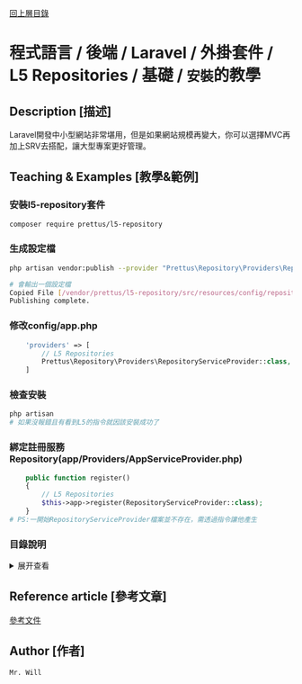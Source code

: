 [回上層目錄](../README.md)

# 程式語言 / 後端 / Laravel / 外掛套件 / L5 Repositories / 基礎 / `安裝`的教學

## **Description [描述]**
Laravel開發中小型網站非常堪用，但是如果網站規模再變大，你可以選擇MVC再加上SRV去搭配，讓大型專案更好管理。

## **Teaching & Examples [教學&範例]**
### 安裝l5-repository套件
```bash
composer require prettus/l5-repository
```

### 生成設定檔
```bash
php artisan vendor:publish --provider "Prettus\Repository\Providers\RepositoryServiceProvider"

# 會輸出一個設定檔
Copied File [/vendor/prettus/l5-repository/src/resources/config/repository.php] To [/config/repository.php]
Publishing complete.
```

### 修改config/app.php
```php
    'providers' => [
        // L5 Repositories
        Prettus\Repository\Providers\RepositoryServiceProvider::class,
    ]
```

### 檢查安裝
```bash
php artisan
# 如果沒報錯且有看到L5的指令就因該安裝成功了
```

### 綁定註冊服務Repository(app/Providers/AppServiceProvider.php)
```php
    public function register()
    {
        // L5 Repositories
        $this->app->register(RepositoryServiceProvider::class);
    }
# PS:一開始RepositoryServiceProvider檔案並不存在，需透過指令讓他產生
```

### 目錄說明
<details>
<summary>展开查看</summary>
<pre><code>
└── app
    ├── Entities            (Model)
    ├── Exceptions          (例外處理)
    ├── Http
    │   ├── Controllers     (控制器)
    │   └── Requests        (資料新增/更新欄位條件)
    ├── Presenters          (引用getTransformer)
    ├── Providers           (服務註冊)
    ├── Repositories        (Model倉庫)
    ├── Transformers        (回傳資料格式)
    └── Validators          ()
</code></pre>
</details>

## **Reference article [參考文章]**
[參考文件](https://www.jianshu.com/p/250c7833d2a6)

## **Author [作者]**
`Mr. Will`
